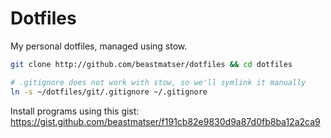 # Dotfiles

My personal dotfiles, managed using stow.

```sh
git clone http://github.com/beastmatser/dotfiles && cd dotfiles

# .gitignore does not work with stow, so we'll symlink it manually
ln -s ~/dotfiles/git/.gitignore ~/.gitignore
```

Install programs using this gist:
https://gist.github.com/beastmatser/f191cb82e9830d9a87d0fb8ba12a2ca9
